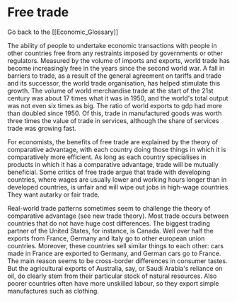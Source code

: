 # Free trade

Go back to the [[Economic_Glossary]]


The ability of people to undertake economic transactions with people in other countries free from any restraints imposed by governments or other regulators. Measured by the volume of imports and exports, world trade has become increasingly free in the years since the second world war. A fall in barriers to trade, as a result of the general agreement on tariffs and trade and its successor, the world trade organisation, has helped stimulate this growth. The volume of world merchandise trade at the start of the 21st century was about 17 times what it was in 1950, and the world's total output was not even six times as big. The ratio of world exports to gdp had more than doubled since 1950. Of this, trade in manufactured goods was worth three times the value of trade in services, although the share of services trade was growing fast.

For economists, the benefits of free trade are explained by the theory of comparative advantage, with each country doing those things in which it is comparatively more efficient. As long as each country specialises in products in which it has a comparative advantage, trade will be mutually beneficial. Some critics of free trade argue that trade with developing countries, where wages are usually lower and working hours longer than in developed countries, is unfair and will wipe out jobs in high-wage countries. They want autarky or fair trade.

Real-world trade patterns sometimes seem to challenge the theory of comparative advantage (see new trade theory). Most trade occurs between countries that do not have huge cost differences. The biggest trading partner of the United States, for instance, is Canada. Well over half the exports from France, Germany and Italy go to other european union countries. Moreover, these countries sell similar things to each other: cars made in France are exported to Germany, and German cars go to France. The main reason seems to be cross-border differences in consumer tastes. But the agricultural exports of Australia, say, or Saudi Arabia's reliance on oil, do clearly stem from their particular stock of natural resources. Also poorer countries often have more unskilled labour, so they export simple manufactures such as clothing.

